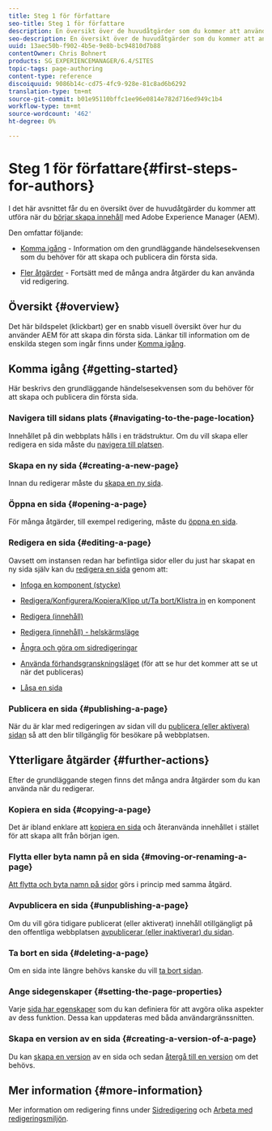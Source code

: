 ```yaml
---
title: Steg 1 för författare
seo-title: Steg 1 för författare
description: En översikt över de huvudåtgärder som du kommer att använda när du börjar redigera innehåll med AEM
seo-description: En översikt över de huvudåtgärder som du kommer att använda när du börjar redigera innehåll med AEM
uuid: 13aec50b-f902-4b5e-9e8b-bc94810d7b88
contentOwner: Chris Bohnert
products: SG_EXPERIENCEMANAGER/6.4/SITES
topic-tags: page-authoring
content-type: reference
discoiquuid: 9086b14c-cd75-4fc9-928e-81c8ad6b6292
translation-type: tm+mt
source-git-commit: b01e95110bffc1ee96e0814e782d716ed949c1b4
workflow-type: tm+mt
source-wordcount: '462'
ht-degree: 0%

---
```



# Steg 1 för författare{#first-steps-for-authors}

I det här avsnittet får du en översikt över de huvudåtgärder du kommer att utföra när du [börjar skapa innehåll](/help/sites-authoring/author.md#concept-of-authoring-and-publishing) med Adobe Experience Manager (AEM).

Den omfattar följande:

* [Komma igång](#getting-started) - Information om den grundläggande händelsesekvensen som du behöver för att skapa och publicera din första sida.

* [Fler åtgärder](#further-actions) - Fortsätt med de många andra åtgärder du kan använda vid redigering.

## Översikt {#overview}

Det här bildspelet (klickbart) ger en snabb visuell översikt över hur du använder AEM för att skapa din första sida. Länkar till information om de enskilda stegen som ingår finns under [Komma igång](#getting-started).

## Komma igång {#getting-started}

Här beskrivs den grundläggande händelsesekvensen som du behöver för att skapa och publicera din första sida.

### Navigera till sidans plats {#navigating-to-the-page-location}

Innehållet på din webbplats hålls i en trädstruktur. Om du vill skapa eller redigera en sida måste du [navigera till platsen](/help/sites-authoring/basic-handling.md#viewing-and-selecting-resources).

### Skapa en ny sida {#creating-a-new-page}

Innan du redigerar måste du [skapa en ny sida](/help/sites-authoring/managing-pages.md#creating-a-new-page).

### Öppna en sida {#opening-a-page}

För många åtgärder, till exempel redigering, måste du [öppna en sida](/help/sites-authoring/managing-pages.md#opening-a-page-for-editing).

### Redigera en sida {#editing-a-page}

Oavsett om instansen redan har befintliga sidor eller du just har skapat en ny sida själv kan du [redigera en sida](/help/sites-authoring/editing-content.md) genom att:

* [Infoga en komponent (stycke)](/help/sites-authoring/editing-content.md#inserting-a-component)
* [Redigera/Konfigurera/Kopiera/Klipp ut/Ta bort/Klistra in](/help/sites-authoring/editing-content.md#edit-configure-copy-cut-delete-paste) en komponent
* [Redigera (innehåll)](/help/sites-authoring/editing-content.md#edit-content)
* [Redigera (innehåll) - helskärmsläge](/help/sites-authoring/editing-content.md#edit-content-full-screen-mode)

* [Ångra och göra om sidredigeringar](/help/sites-authoring/editing-content.md#undoing-and-redoing-page-edits)
* [Använda förhandsgranskningsläget](/help/sites-authoring/editing-content.md#preview-mode) (för att se hur det kommer att se ut när det publiceras)
* [Låsa en sida](/help/sites-authoring/editing-content.md#locking-a-page)

### Publicera en sida {#publishing-a-page}

När du är klar med redigeringen av sidan vill du [publicera (eller aktivera) sidan](/help/sites-authoring/publishing-pages.md) så att den blir tillgänglig för besökare på webbplatsen.

## Ytterligare åtgärder {#further-actions}

Efter de grundläggande stegen finns det många andra åtgärder som du kan använda när du redigerar.

### Kopiera en sida {#copying-a-page}

Det är ibland enklare att [kopiera en sida](/help/sites-authoring/managing-pages.md#copying-and-pasting-a-page) och återanvända innehållet i stället för att skapa allt från början igen.

### Flytta eller byta namn på en sida {#moving-or-renaming-a-page}

[Att flytta och byta namn på sidor](/help/sites-authoring/managing-pages.md#moving-or-renaming-a-page) görs i princip med samma åtgärd.

### Avpublicera en sida {#unpublishing-a-page}

Om du vill göra tidigare publicerat (eller aktiverat) innehåll otillgängligt på den offentliga webbplatsen [avpublicerar (eller inaktiverar) du sidan](/help/sites-authoring/publishing-pages.md).

### Ta bort en sida {#deleting-a-page}

Om en sida inte längre behövs kanske du vill [ta bort sidan](/help/sites-authoring/managing-pages.md#deleting-a-page).

### Ange sidegenskaper {#setting-the-page-properties}

Varje [sida har egenskaper](/help/sites-authoring/editing-page-properties.md) som du kan definiera för att avgöra olika aspekter av dess funktion. Dessa kan uppdateras med båda användargränssnitten.

### Skapa en version av en sida {#creating-a-version-of-a-page}

Du kan [skapa en version](/help/sites-authoring/working-with-page-versions.md#creating-a-new-version) av en sida och sedan [återgå till en version](/help/sites-authoring/working-with-page-versions.md#reverting-to-a-page-version) om det behövs.

## Mer information {#more-information}

Mer information om redigering finns under [Sidredigering](/help/sites-authoring/author-environment-tools.md) och [Arbeta med redigeringsmiljön](/help/sites-authoring/home.md).

